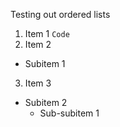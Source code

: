 Testing out ordered lists

1. Item 1 `Code`
2. Item 2
  * Subitem 1
3. Item 3
  * Subitem 2
    * Sub-subitem 1